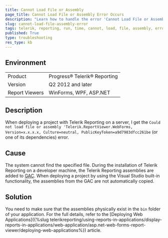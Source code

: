 ```yaml
---
title: Cannot Load File or Assembly
page_title: Cannot Load File or Assembly Error Occurs
description: "Learn how to handle the error 'Cannot Load File or Assembly' which occurs when the system cannot load the required Telerik Reporting assemblies."
slug: cannot-load-file-assembly-error
tags: telerik, reporting, run, time, cannot, load, file, assembly, error, occurs
published: True
type: troubleshooting
res_type: kb
---
```


## Environment

<table>
	<tbody>
		<tr>
			<td>Product</td>
			<td>Progress® Telerik® Reporting</td>
		</tr>
		<tr>
			<td>Version</td>
			<td>Q2 2012 and later</td>
		</tr>
		<tr>
			<td>Report Viewers</td>
			<td>WinForms, WPF, ASP.NET</td>
		</tr>
	</tbody>
</table>

## Description

When deploying a project with Telerik Reporting on a server, I get the `Could not load file or assembly 'Telerik.ReportViewer.WebForms, Version=x.x.x.x, Culture=neutral, PublicKeyToken=a9d7983dfcc261be` (or one of its dependencies) error.

## Cause

The system cannot find the specified file. During the installation of Telerik Reporting on a developer machine, the Telerik Reporting assemblies are added to [GAC](https://learn.microsoft.com/en-us/dotnet/framework/app-domains/gac). When deploying a project by using the Visual Studio built-in functionality, the assemblies from the GAC are not automatically copied.

## Solution

You need to make sure that the assemblies physically exist in the `bin` folder of your application. For the full details, refer to the [Deploying Web Applications]({%slug telerikreporting/using-reports-in-applications/display-reports-in-applications/web-application/asp.net-web-forms-report-viewer/deploying-web-applications%}) article.
